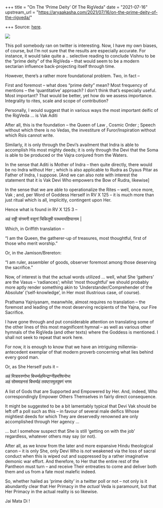 +++
title = "On The ‘Prime Deity’ Of The RigVeda"
date = "2021-07-16"
upstream_url = "https://aryaakasha.com/2021/07/16/on-the-prime-deity-of-the-rigveda/"

+++
Source: [here](https://aryaakasha.com/2021/07/16/on-the-prime-deity-of-the-rigveda/).

![](https://aryaakasha.files.wordpress.com/2021/07/twitter-poll-rv.png?w=615)

This poll somebody ran on twitter is interesting. Now, I have my own
biases, of course, but I’m not sure that the results are especially
accurate. For instance, it would take quite a .. selective reading to
conclude Vishnu to be the “prime deity” of the RigVeda – that would seem
to be a modern sectarian influence back-projecting itself through time.

However, there’s a rather more foundational problem. Two, in fact –

First and foremost – what does “prime deity” mean? Most frequency of
mentions – the ‘quantitative’ approach? I don’t think that’s especially
useful. Most important? That would be better, yet how do we assess
importance. Integrality to rites, scale and scope of contribution?

Personally, I would suggest that in various ways the most important
deific of the RigVeda … is Vak Aditi

After all, this is the foundation – the Queen of Law , Cosmic Order ;
Speech without which there is no Vedas, the investiture of
Furor/Inspiration without which Rsis cannot write.

Similarly, it is only through the Devi’s availment that Indra is able to
accomplish His most mighty deeds; it is only through the Devi that the
Soma is able to be produced or the Vajra conjured from the Waters.

In the sense that Aditi is Mother of Indra – then quite directly, there
would be no Indra without Her ; which is also applicable to Rudra as
Dyaus Pitar as Father of Indra, I suppose. \[And we can also note with
interest the statement that it is Vak Devi Who empowers the Bow of
Rudra, likewise\]

In the sense that we are able to operationalize the Rites – well, once
more, Vak ; and, per Word of Goddess Herself in RV X 125 – it is much
more than just ritual which is all, implicitly, contingent upon Her.

Hence what is found in RV X 125 3 –

अहं राष्ट्री संगमनी वसूनां चिकितुषी परथमायज्ञियानाम \|

Which, in Griffith translation –

“I am the Queen, the gatherer-up of treasures, most thoughtful, first of
those who merit worship.”

Or, in the Jamison/Brereton:

“I am ruler, assembler of goods, observer foremost among those deserving
the sacrifice.”

Now, of interest is that the actual words utilized … well, what She
‘gathers’ are the Vasus – ‘radiances’; whilst ‘most thoughtful’ we
should probably more aptly render something akin to
‘Understander/Comprehender of the Absolute’ (‘self-knowledge’, in Her
most illustrious case, of course).

Prathama Yajniyanam, meanwhile, almost requires no translation – the
foremost and leading of the most deserving recipients of the Yajna, our
Fire Sacrifice.

I have gone through and put considerable attention on translating some
of the other lines of this most magnificent hymnal – as well as various
other hymnals of the RigVeda (and other texts) where the Goddess is
mentioned. I shall not seek to repeat that work here.

For now, it is enough to know that we have an intriguing
millennia-antecedent exemplar of that modern proverb concerning what
lies behind every good man.

Or, as She Herself puts it –

अहं मित्रावरुणोभा बिभर्म्यहमिन्द्राग्नीहमश्विनोभा  
अहं सोममाहनसं बिभर्म्यहं तवष्टारमुतपूषणं भगम

A list of Gods that are Supported and Empowered by Her. And, indeed, Who
correspondingly Empower Others Themselves in fairly direct consequence.

It might be suggested to be a bit lamentably typical that Devi Vak
should be left off a poll such as this – in favour of several male
deifics Whose mightiest deeds for which They are deservedly renowned are
only accomplished through Her agency …

… but I somehow suspect that She is still ‘getting on with the job’
regardless, whatever others may say (or not).

After all, as we know from the later and more expansive Hindu
theological canon – it is only She, only Devi Who is *not* weakened via
the loss of sacral conduct when this is wiped out and suppressed by a
rather imaginative demonic war effort. And therefore, to Her that the
entire rest of the Pantheon must turn – and receive Their entreaties to
come and deliver both them and us from a fate most malefic indeed.

So, whether hailed as ‘prime deity’ in a twitter poll or not – not only
is it abundantly clear that Her Primacy in the *actual* Veda is
paramount, but that Her Primacy in the actual reality is so likewise.

Jai Mata Di !
